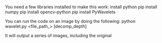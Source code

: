 You need a few libraries installed to make this work:
install python
pip install numpy
pip install opencv-python
pip install PyWavelets

You can run the code on an image by doing the following:
python wavelet.py <file_path_> [decomp_depth]

It will output a series of images, including the original
